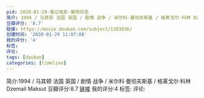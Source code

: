 ```yaml
---
pid: 2020-01-29-看过电影-暴雨将至
简介: 1994 / 马其顿 法国 英国 / 剧情 战争 / 米尔科·曼彻夫斯基 / 格莱戈尔·科林 Dzemail Maksut
豆瓣评分: '8.7'
链接: https://movie.douban.com/subject/1303036/
创建时间: '2020-01-29 11:07:08'
我的评分: '4'
标签:
评论:
tags: [douban]
categories: [timeline]
---
```

简介:1994 / 马其顿 法国 英国 / 剧情 战争 / 米尔科·曼彻夫斯基 / 格莱戈尔·科林 Dzemail Maksut
豆瓣评分:8.7
[链接](https://movie.douban.com/subject/1303036/)
我的评分:4
标签:
评论:
